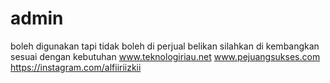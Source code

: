 # admin
boleh digunakan tapi tidak boleh di perjual belikan
silahkan di kembangkan sesuai dengan kebutuhan
www.teknologiriau.net
www.pejuangsukses.com
https://instagram.com/alfiiriizkii

